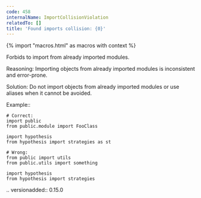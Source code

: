 ```yaml
---
code: 458
internalName: ImportCollisionViolation
relatedTo: []
title: 'Found imports collision: {0}'
---
```


{% import "macros.html" as macros with context %}

Forbids to import from already imported modules.

Reasoning: Importing objects from already imported modules is
inconsistent and error-prone.

Solution: Do not import objects from already imported modules or use
aliases when it cannot be avoided.

Example::

    # Correct:
    import public
    from public.module import FooClass
    
    import hypothesis
    from hypothesis import strategies as st
    
    # Wrong:
    from public import utils
    from public.utils import something
    
    import hypothesis
    from hypothesis import strategies

.. versionadded:: 0.15.0